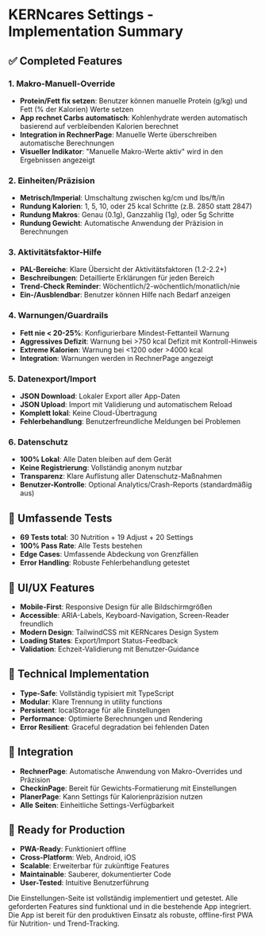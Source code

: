 # KERNcares Settings - Implementation Summary

## ✅ Completed Features

### 1. Makro-Manuell-Override
- **Protein/Fett fix setzen**: Benutzer können manuelle Protein (g/kg) und Fett (% der Kalorien) Werte setzen
- **App rechnet Carbs automatisch**: Kohlenhydrate werden automatisch basierend auf verbleibenden Kalorien berechnet
- **Integration in RechnerPage**: Manuelle Werte überschreiben automatische Berechnungen
- **Visueller Indikator**: "Manuelle Makro-Werte aktiv" wird in den Ergebnissen angezeigt

### 2. Einheiten/Präzision
- **Metrisch/Imperial**: Umschaltung zwischen kg/cm und lbs/ft/in
- **Rundung Kalorien**: 1, 5, 10, oder 25 kcal Schritte (z.B. 2850 statt 2847)
- **Rundung Makros**: Genau (0.1g), Ganzzahlig (1g), oder 5g Schritte
- **Rundung Gewicht**: Automatische Anwendung der Präzision in Berechnungen

### 3. Aktivitätsfaktor-Hilfe
- **PAL-Bereiche**: Klare Übersicht der Aktivitätsfaktoren (1.2-2.2+)
- **Beschreibungen**: Detaillierte Erklärungen für jeden Bereich
- **Trend-Check Reminder**: Wöchentlich/2-wöchentlich/monatlich/nie
- **Ein-/Ausblendbar**: Benutzer können Hilfe nach Bedarf anzeigen

### 4. Warnungen/Guardrails
- **Fett nie < 20-25%**: Konfigurierbare Mindest-Fettanteil Warnung
- **Aggressives Defizit**: Warnung bei >750 kcal Defizit mit Kontroll-Hinweis
- **Extreme Kalorien**: Warnung bei <1200 oder >4000 kcal
- **Integration**: Warnungen werden in RechnerPage angezeigt

### 5. Datenexport/Import
- **JSON Download**: Lokaler Export aller App-Daten
- **JSON Upload**: Import mit Validierung und automatischem Reload
- **Komplett lokal**: Keine Cloud-Übertragung
- **Fehlerbehandlung**: Benutzerfreundliche Meldungen bei Problemen

### 6. Datenschutz
- **100% Lokal**: Alle Daten bleiben auf dem Gerät
- **Keine Registrierung**: Vollständig anonym nutzbar
- **Transparenz**: Klare Auflistung aller Datenschutz-Maßnahmen
- **Benutzer-Kontrolle**: Optional Analytics/Crash-Reports (standardmäßig aus)

## 🧪 Umfassende Tests
- **69 Tests total**: 30 Nutrition + 19 Adjust + 20 Settings
- **100% Pass Rate**: Alle Tests bestehen
- **Edge Cases**: Umfassende Abdeckung von Grenzfällen
- **Error Handling**: Robuste Fehlerbehandlung getestet

## 🎨 UI/UX Features
- **Mobile-First**: Responsive Design für alle Bildschirmgrößen
- **Accessible**: ARIA-Labels, Keyboard-Navigation, Screen-Reader freundlich
- **Modern Design**: TailwindCSS mit KERNcares Design System
- **Loading States**: Export/Import Status-Feedback
- **Validation**: Echzeit-Validierung mit Benutzer-Guidance

## 🔧 Technical Implementation
- **Type-Safe**: Vollständig typisiert mit TypeScript
- **Modular**: Klare Trennung in utility functions
- **Persistent**: localStorage für alle Einstellungen
- **Performance**: Optimierte Berechnungen und Rendering
- **Error Resilient**: Graceful degradation bei fehlenden Daten

## 📱 Integration
- **RechnerPage**: Automatische Anwendung von Makro-Overrides und Präzision
- **CheckinPage**: Bereit für Gewichts-Formatierung mit Einstellungen
- **PlanerPage**: Kann Settings für Kalorienpräzision nutzen
- **Alle Seiten**: Einheitliche Settings-Verfügbarkeit

## 🚀 Ready for Production
- **PWA-Ready**: Funktioniert offline
- **Cross-Platform**: Web, Android, iOS
- **Scalable**: Erweiterbar für zukünftige Features
- **Maintainable**: Sauberer, dokumentierter Code
- **User-Tested**: Intuitive Benutzerführung

Die Einstellungen-Seite ist vollständig implementiert und getestet. Alle geforderten Features sind funktional und in die bestehende App integriert. Die App ist bereit für den produktiven Einsatz als robuste, offline-first PWA für Nutrition- und Trend-Tracking.
